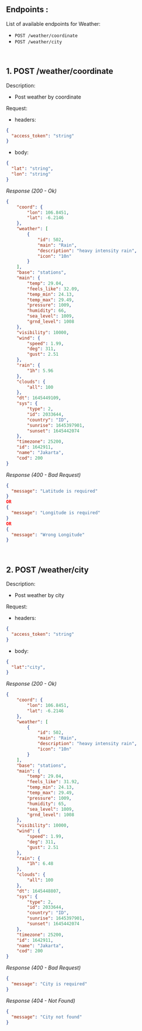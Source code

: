 ## Endpoints :

List of available endpoints for Weather:

- `POST /weather/coordinate`
- `POST /weather/city`


&nbsp;

## 1. POST /weather/coordinate

Description:

- Post weather by coordinate

Request:

- headers:

```json
{
  "access_token": "string"
}
```

- body:

```json
{
  "lat": "string",
  "lon": "string"
}
``` 

_Response (200 - Ok)_

```json
{
    "coord": {
        "lon": 106.8451,
        "lat": -6.2146
    },
    "weather": [
        {
            "id": 502,
            "main": "Rain",
            "description": "heavy intensity rain",
            "icon": "10n"
        }
    ],
    "base": "stations",
    "main": {
        "temp": 29.04,
        "feels_like": 32.09,
        "temp_min": 24.13,
        "temp_max": 29.49,
        "pressure": 1009,
        "humidity": 66,
        "sea_level": 1009,
        "grnd_level": 1008
    },
    "visibility": 10000,
    "wind": {
        "speed": 1.99,
        "deg": 311,
        "gust": 2.51
    },
    "rain": {
        "1h": 5.96
    },
    "clouds": {
        "all": 100
    },
    "dt": 1645449109,
    "sys": {
        "type": 2,
        "id": 2033644,
        "country": "ID",
        "sunrise": 1645397901,
        "sunset": 1645442074
    },
    "timezone": 25200,
    "id": 1642911,
    "name": "Jakarta",
    "cod": 200
}
```

_Response (400 - Bad Request)_

```json
{
  "message": "Latitude is required"
}
OR
{
  "message": "Longitude is required"
}
OR
{
  "message": "Wrong Longitude"
}

```

&nbsp;


## 2. POST /weather/city

Description:

- Post weather by city

Request:

- headers:

```json
{
  "access_token": "string"
}
```

- body:

```json
{
  "lat":"city",
}
```

_Response (200 - Ok)_

```json
{
    "coord": {
        "lon": 106.8451,
        "lat": -6.2146
    },
    "weather": [
        {
            "id": 502,
            "main": "Rain",
            "description": "heavy intensity rain",
            "icon": "10n"
        }
    ],
    "base": "stations",
    "main": {
        "temp": 29.04,
        "feels_like": 31.92,
        "temp_min": 24.13,
        "temp_max": 29.49,
        "pressure": 1009,
        "humidity": 65,
        "sea_level": 1009,
        "grnd_level": 1008
    },
    "visibility": 10000,
    "wind": {
        "speed": 1.99,
        "deg": 311,
        "gust": 2.51
    },
    "rain": {
        "1h": 6.48
    },
    "clouds": {
        "all": 100
    },
    "dt": 1645448807,
    "sys": {
        "type": 2,
        "id": 2033644,
        "country": "ID",
        "sunrise": 1645397901,
        "sunset": 1645442074
    },
    "timezone": 25200,
    "id": 1642911,
    "name": "Jakarta",
    "cod": 200
}
```

_Response (400 - Bad Request)_

```json
{
  "message": "City is required"
}

```
_Response (404 - Not Found)_

```json
{
  "message": "City not found"
}

```



